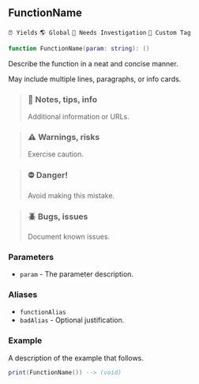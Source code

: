 ## FunctionName

`⏰ Yields` `🌎 Global` `🔎 Needs Investigation` `📌 Custom Tag`

```lua
function FunctionName(param: string): ()
```

Describe the function in a neat and concise manner.

May include multiple lines, paragraphs, or info cards.

> ### 🔎 Notes, tips, info
> Additional information or URLs.

> ### ⚠️ Warnings, risks
> Exercise caution.

> ### ⛔ Danger!
> Avoid making this mistake.

> ### 🪲 Bugs, issues
> Document known issues.

### Parameters

 * `param` - The parameter description.

### Aliases

 * `functionAlias`
 * `badAlias` - Optional justification.

### Example

A description of the example that follows.

```lua
print(FunctionName()) --> (void)
```

